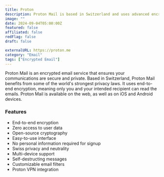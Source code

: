 ```yaml
---
title: Proton
description: Proton Mail is based in Switzerland and uses advanced encryption to keep your data safe.
image: ""
date: 2024-09-04T05:00:00Z
featured: false
affiliated: false
redFlag: false
draft: false

externalURL: https://proton.me
category: "Email"
tags: ["Encrypted Email"]
---
```


Proton Mail is an encrypted email service that ensures your communications are secure and private. Based in Switzerland, Proton Mail benefits from some of the world's strongest privacy laws. It uses end-to-end encryption, meaning only you and your intended recipient can read the emails. Proton Mail is available on the web, as well as on iOS and Android devices.

### Features

- End-to-end encryption
- Zero access to user data
- Open-source cryptography
- Easy-to-use interface
- No personal information required for signup
- Swiss privacy and neutrality
- Multi-device support
- Self-destructing messages
- Customizable email filters
- Proton VPN integration

